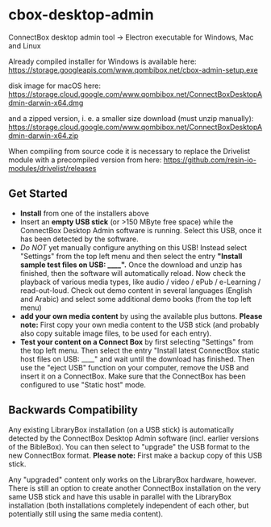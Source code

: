 # cbox-desktop-admin
ConnectBox desktop admin tool -> Electron executable for Windows, Mac and Linux

Already compiled installer for Windows is available here:
https://storage.googleapis.com/www.qombibox.net/cbox-admin-setup.exe

disk image for macOS here:
https://storage.cloud.google.com/www.qombibox.net/ConnectBoxDesktopAdmin-darwin-x64.dmg

and a zipped version, i. e. a smaller size download (must unzip manually):
https://storage.cloud.google.com/www.qombibox.net/ConnectBoxDesktopAdmin-darwin-x64.zip

When compiling from source code it is necessary to replace the Drivelist module with a precompiled version from here:
https://github.com/resin-io-modules/drivelist/releases

## Get Started

- **Install** from one of the installers above
- Insert an **empty USB stick** (or >150 MByte free space) while the ConnectBox Desktop Admin software is running. Select this USB, once it has been detected by the software.
- *Do NOT* yet manually configure anything on this USB! Instead select "Settings" from the top left menu and then select the entry **"Install sample test files on USB: ____".** Once the download and unzip has finished, then the software will automatically reload. Now check the playback of various media types, like audio / video /  ePub / e-Learning / read-out-loud. Check out demo content in several languages (English and Arabic) and select some additional demo books (from the top left menu)
- **add your own media content** by using the available plus buttons. **Please note:** First copy your own media content to the USB stick (and probably also copy suitable image files, to be used for each entry).
- **Test your content on a Connect Box** by first selecting "Settings" from the top left menu. Then select the entry "Install latest ConnectBox static host files on USB: ____" and wait until the download has finished. Then use the "eject USB" function on your computer, remove the USB and insert it on a ConnectBox. Make sure that the ConnectBox has been configured to use "Static host" mode.

## Backwards Compatibility

Any existing LibraryBox installation (on a USB stick) is automatically detected by the ConnectBox Desktop Admin software (incl. earlier versions of the BibleBox). You can then select to "upgrade" the USB format to the new ConnectBox format. **Please note:** First make a backup copy of this USB stick.

Any "upgraded" content only works on the LibraryBox hardware, however. There is still an option to create another ConnectBox installation on the very same USB stick and have this usable in parallel with the LibraryBox installation (both installations completely independent of each other, but potentially still using the same media content).

